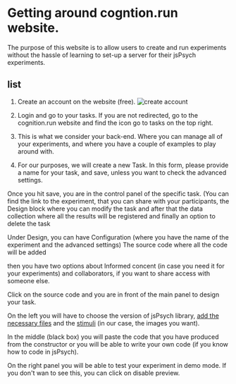 # Getting around cogntion.run website.

The purpose of this website is to allow users to create and run experiments without the hassle of learning to set-up a server for their jsPsych experiments. 

## list
1. Create an account on the website (free). 
![create account](https://github.com/kernel52/Q-methodology/images/001.jpg "create account")

2. Login and go to your tasks. If you are not redirected, go to the cognition.run website and find the icon go to tasks on the top right. 

3. This is what we consider your back-end. Where you can manage all of your experiments, and where you have a couple of examples to play around with. 

4. For our purposes, we will create a new Task. 
In this form, please provide a name for your task, and save, unless you want to check the advanced settings. 

Once you hit save, you are in the control panel of the specific task. 
(You can find the link to the experiment, 
that you can share with your participants,
the Design block where you can modify the task and after that the data collection where all the results will be registered and finally an option to delete the task

Under Design, you can have Configuration (where you have the name of the experiment and the advanced settings) 
The source code where all the code will be added

then you have two options about Informed concent (in case you need it for your experiments) and collaborators, if you want to share access with someone else. 

Click on the source code and you are in front of the main panel to design your task. 

On the left you will have to choose the version of jsPsych library, [add the necessary files](#images) and the [stimuli]() (in our case, the images you want). 

In the middle (black box) you will paste the code that you have produced from the constructor or you will be able to write your own code (if you know how to code in jsPsych). 

On the right panel you will be able to test your experiment in demo mode. If you don't wan to see this, you can click on disable preview. 



